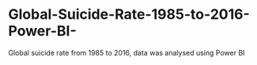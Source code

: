 # Global-Suicide-Rate-1985-to-2016-Power-BI-
Global suicide rate from 1985 to 2016, data was analysed using Power BI
